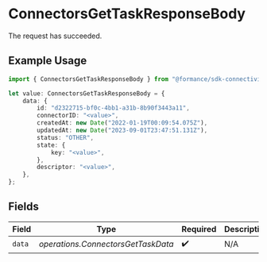 # ConnectorsGetTaskResponseBody

The request has succeeded.

## Example Usage

```typescript
import { ConnectorsGetTaskResponseBody } from "@formance/sdk-connectivity/models/operations";

let value: ConnectorsGetTaskResponseBody = {
    data: {
        id: "d2322715-bf0c-4bb1-a31b-8b90f3443a11",
        connectorID: "<value>",
        createdAt: new Date("2022-01-19T00:09:54.075Z"),
        updatedAt: new Date("2023-09-01T23:47:51.131Z"),
        status: "OTHER",
        state: {
            key: "<value>",
        },
        descriptor: "<value>",
    },
};
```

## Fields

| Field                              | Type                               | Required                           | Description                        |
| ---------------------------------- | ---------------------------------- | ---------------------------------- | ---------------------------------- |
| `data`                             | *operations.ConnectorsGetTaskData* | :heavy_check_mark:                 | N/A                                |